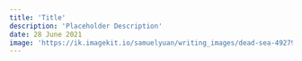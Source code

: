```yaml
---
title: 'Title'
description: 'Placeholder Description'
date: 28 June 2021
image: 'https://ik.imagekit.io/samuelyuan/writing_images/dead-sea-4927978_1920_MeQ4eV6KT.jpg'
---
```

